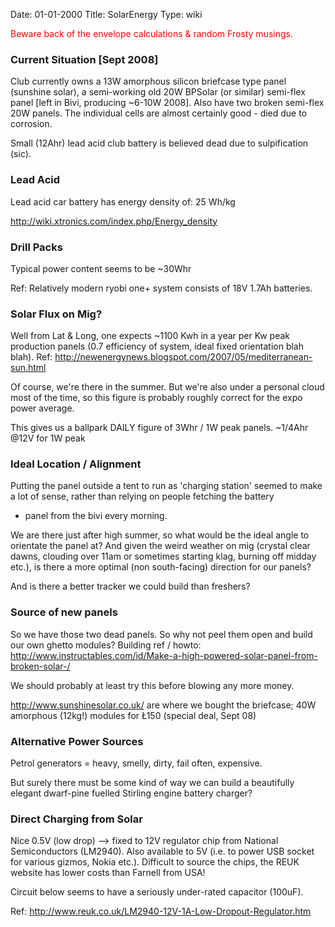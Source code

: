 Date: 01-01-2000
Title: SolarEnergy
Type: wiki



<span style="color: red;">Beware back of the envelope calculations &
random Frosty musings.</span>





### Current Situation \[Sept 2008\]

Club currently owns a 13W amorphous silicon briefcase type panel
(sunshine solar), a semi-working old 20W BPSolar (or similar) semi-flex
panel \[left in Bivi, producing \~6-10W 2008\]. Also have two broken
semi-flex 20W panels. The individual cells are almost certainly good -
died due to corrosion.

Small (12Ahr) lead acid club battery is believed dead due to
sulpification (sic).





### Lead Acid

Lead acid car battery has energy density of: 25 Wh/kg

<http://wiki.xtronics.com/index.php/Energy_density>





### Drill Packs

Typical power content seems to be \~30Whr

Ref: Relatively modern ryobi one+ system consists of 18V 1.7Ah
batteries.





### Solar Flux on Mig?

Well from Lat & Long, one expects \~1100 Kwh in a year per Kw peak
production panels (0.7 efficiency of system, ideal fixed orientation
blah blah). Ref:
<http://newenergynews.blogspot.com/2007/05/mediterranean-sun.html>

Of course, we're there in the summer. But we're also under a personal
cloud most of the time, so this figure is probably roughly correct for
the expo power average.

This gives us a ballpark DAILY figure of 3Whr / 1W peak panels. \~1/4Ahr
@12V for 1W peak





### Ideal Location / Alignment

Putting the panel outside a tent to run as 'charging station' seemed to
make a lot of sense, rather than relying on people fetching the battery
+ panel from the bivi every morning.

We are there just after high summer, so what would be the ideal angle to
orientate the panel at? And given the weird weather on mig (crystal
clear dawns, clouding over 11am or sometimes starting klag, burning off
midday etc.), is there a more optimal (non south-facing) direction for
our panels?

And is there a better tracker we could build than freshers?





### Source of new panels

So we have those two dead panels. So why not peel them open and build
our own ghetto modules? Building ref / howto:
<http://www.instructables.com/id/Make-a-high-powered-solar-panel-from-broken-solar-/>

We should probably at least try this before blowing any more money.

<http://www.sunshinesolar.co.uk/> are where we bought the briefcase; 40W
amorphous (12kg!) modules for Ł150 (special deal, Sept 08)





### Alternative Power Sources

Petrol generators = heavy, smelly, dirty, fail often, expensive.

But surely there must be some kind of way we can build a beautifully
elegant dwarf-pine fuelled Stirling engine battery charger?





### Direct Charging from Solar

Nice 0.5V (low drop) --&gt; fixed to 12V regulator chip from National
Semiconductors (LM2940). Also available to 5V (i.e. to power USB socket
for various gizmos, Nokia etc.). Difficult to source the chips, the REUK
website has lower costs than Farnell from USA!

Circuit below seems to have a seriously under-rated capacitor (100uF).

Ref: <http://www.reuk.co.uk/LM2940-12V-1A-Low-Dropout-Regulator.htm>
